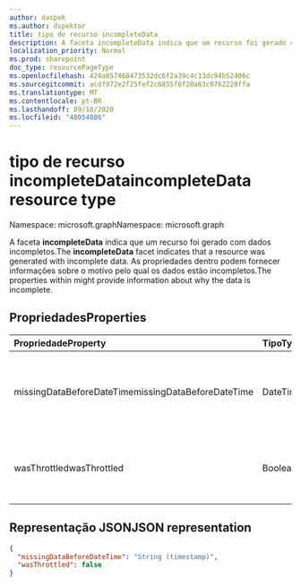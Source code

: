 ```yaml
---
author: daspek
ms.author: dspektor
title: tipo de recurso incompleteData
description: A faceta incompleteData indica que um recurso foi gerado com dados incompletos.
localization_priority: Normal
ms.prod: sharepoint
doc_type: resourcePageType
ms.openlocfilehash: 424a857468473532dc6f2a39c4c13dc94b52406c
ms.sourcegitcommit: acdf972e2f25fef2c6855f6f28a63c0762228ffa
ms.translationtype: MT
ms.contentlocale: pt-BR
ms.lasthandoff: 09/18/2020
ms.locfileid: "48054886"
---
```

# <a name="incompletedata-resource-type"></a><span data-ttu-id="c5fb5-103">tipo de recurso incompleteData</span><span class="sxs-lookup"><span data-stu-id="c5fb5-103">incompleteData resource type</span></span>

<span data-ttu-id="c5fb5-104">Namespace: microsoft.graph</span><span class="sxs-lookup"><span data-stu-id="c5fb5-104">Namespace: microsoft.graph</span></span>

<span data-ttu-id="c5fb5-105">A faceta **incompleteData** indica que um recurso foi gerado com dados incompletos.</span><span class="sxs-lookup"><span data-stu-id="c5fb5-105">The **incompleteData** facet indicates that a resource was generated with incomplete data.</span></span>
<span data-ttu-id="c5fb5-106">As propriedades dentro podem fornecer informações sobre o motivo pelo qual os dados estão incompletos.</span><span class="sxs-lookup"><span data-stu-id="c5fb5-106">The properties within might provide information about why the data is incomplete.</span></span>

## <a name="properties"></a><span data-ttu-id="c5fb5-107">Propriedades</span><span class="sxs-lookup"><span data-stu-id="c5fb5-107">Properties</span></span>

| <span data-ttu-id="c5fb5-108">Propriedade</span><span class="sxs-lookup"><span data-stu-id="c5fb5-108">Property</span></span>                  | <span data-ttu-id="c5fb5-109">Tipo</span><span class="sxs-lookup"><span data-stu-id="c5fb5-109">Type</span></span>           | <span data-ttu-id="c5fb5-110">Descrição</span><span class="sxs-lookup"><span data-stu-id="c5fb5-110">Description</span></span>
|:--------------------------|:---------------|:--------------------------------
| <span data-ttu-id="c5fb5-111">missingDataBeforeDateTime</span><span class="sxs-lookup"><span data-stu-id="c5fb5-111">missingDataBeforeDateTime</span></span> | <span data-ttu-id="c5fb5-112">DateTimeOffset</span><span class="sxs-lookup"><span data-stu-id="c5fb5-112">DateTimeOffset</span></span> | <span data-ttu-id="c5fb5-113">O serviço não tem dados de origem antes do tempo especificado.</span><span class="sxs-lookup"><span data-stu-id="c5fb5-113">The service does not have source data before the specified time.</span></span>
| <span data-ttu-id="c5fb5-114">wasThrottled</span><span class="sxs-lookup"><span data-stu-id="c5fb5-114">wasThrottled</span></span>              | <span data-ttu-id="c5fb5-115">Boolean</span><span class="sxs-lookup"><span data-stu-id="c5fb5-115">Boolean</span></span>        | <span data-ttu-id="c5fb5-116">Alguns dados não foram gravados devido à atividade excessiva.</span><span class="sxs-lookup"><span data-stu-id="c5fb5-116">Some data was not recorded due to excessive activity.</span></span>

## <a name="json-representation"></a><span data-ttu-id="c5fb5-117">Representação JSON</span><span class="sxs-lookup"><span data-stu-id="c5fb5-117">JSON representation</span></span>

<!-- { "blockType": "resource", "@type": "microsoft.graph.incompleteData" } -->

```json
{
  "missingDataBeforeDateTime": "String (timestamp)",
  "wasThrottled": false
}
```

<!--
{
  "type": "#page.annotation",
  "section": "documentation",
  "tocPath": "Facets/incompleteData",
  "suppressions": []
}
-->

